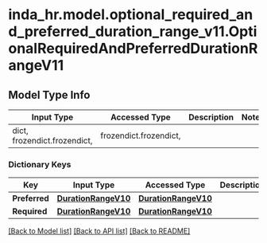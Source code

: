 # inda_hr.model.optional_required_and_preferred_duration_range_v11.OptionalRequiredAndPreferredDurationRangeV11

## Model Type Info
Input Type | Accessed Type | Description | Notes
------------ | ------------- | ------------- | -------------
dict, frozendict.frozendict,  | frozendict.frozendict,  |  | 

### Dictionary Keys
Key | Input Type | Accessed Type | Description | Notes
------------ | ------------- | ------------- | ------------- | -------------
**Preferred** | [**DurationRangeV10**](DurationRangeV10.md) | [**DurationRangeV10**](DurationRangeV10.md) |  | 
**Required** | [**DurationRangeV10**](DurationRangeV10.md) | [**DurationRangeV10**](DurationRangeV10.md) |  | 

[[Back to Model list]](../../README.md#documentation-for-models) [[Back to API list]](../../README.md#documentation-for-api-endpoints) [[Back to README]](../../README.md)

